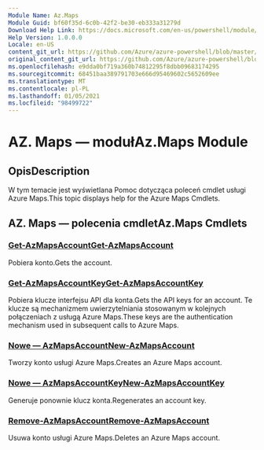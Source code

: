 ```yaml
---
Module Name: Az.Maps
Module Guid: bf60f35d-6c0b-42f2-be30-eb333a31279d
Download Help Link: https://docs.microsoft.com/en-us/powershell/module/az.maps
Help Version: 1.0.0.0
Locale: en-US
content_git_url: https://github.com/Azure/azure-powershell/blob/master/src/Maps/Maps/help/Az.Maps.md
original_content_git_url: https://github.com/Azure/azure-powershell/blob/master/src/Maps/Maps/help/Az.Maps.md
ms.openlocfilehash: e9dda0bf719a360b74812295f8dbb09683174295
ms.sourcegitcommit: 68451baa389791703e666d95469602c5652609ee
ms.translationtype: MT
ms.contentlocale: pl-PL
ms.lasthandoff: 01/05/2021
ms.locfileid: "98499722"
---
```

# <span data-ttu-id="59a21-101">AZ. Maps — moduł</span><span class="sxs-lookup"><span data-stu-id="59a21-101">Az.Maps Module</span></span>
## <span data-ttu-id="59a21-102">Opis</span><span class="sxs-lookup"><span data-stu-id="59a21-102">Description</span></span>
<span data-ttu-id="59a21-103">W tym temacie jest wyświetlana Pomoc dotycząca poleceń cmdlet usługi Azure Maps.</span><span class="sxs-lookup"><span data-stu-id="59a21-103">This topic displays help for the Azure Maps Cmdlets.</span></span>

## <span data-ttu-id="59a21-104">AZ. Maps — polecenia cmdlet</span><span class="sxs-lookup"><span data-stu-id="59a21-104">Az.Maps Cmdlets</span></span>
### [<span data-ttu-id="59a21-105">Get-AzMapsAccount</span><span class="sxs-lookup"><span data-stu-id="59a21-105">Get-AzMapsAccount</span></span>](Get-AzMapsAccount.md)
<span data-ttu-id="59a21-106">Pobiera konto.</span><span class="sxs-lookup"><span data-stu-id="59a21-106">Gets the account.</span></span>

### [<span data-ttu-id="59a21-107">Get-AzMapsAccountKey</span><span class="sxs-lookup"><span data-stu-id="59a21-107">Get-AzMapsAccountKey</span></span>](Get-AzMapsAccountKey.md)
<span data-ttu-id="59a21-108">Pobiera klucze interfejsu API dla konta.</span><span class="sxs-lookup"><span data-stu-id="59a21-108">Gets the API keys for an account.</span></span>
<span data-ttu-id="59a21-109">Te klucze są mechanizmem uwierzytelniania stosowanym w kolejnych połączeniach z usługą Azure Maps.</span><span class="sxs-lookup"><span data-stu-id="59a21-109">These keys are the authentication mechanism used in subsequent calls to Azure Maps.</span></span>

### [<span data-ttu-id="59a21-110">Nowe — AzMapsAccount</span><span class="sxs-lookup"><span data-stu-id="59a21-110">New-AzMapsAccount</span></span>](New-AzMapsAccount.md)
<span data-ttu-id="59a21-111">Tworzy konto usługi Azure Maps.</span><span class="sxs-lookup"><span data-stu-id="59a21-111">Creates an Azure Maps account.</span></span>

### [<span data-ttu-id="59a21-112">Nowe — AzMapsAccountKey</span><span class="sxs-lookup"><span data-stu-id="59a21-112">New-AzMapsAccountKey</span></span>](New-AzMapsAccountKey.md)
<span data-ttu-id="59a21-113">Generuje ponownie klucz konta.</span><span class="sxs-lookup"><span data-stu-id="59a21-113">Regenerates an account key.</span></span>

### [<span data-ttu-id="59a21-114">Remove-AzMapsAccount</span><span class="sxs-lookup"><span data-stu-id="59a21-114">Remove-AzMapsAccount</span></span>](Remove-AzMapsAccount.md)
<span data-ttu-id="59a21-115">Usuwa konto usługi Azure Maps.</span><span class="sxs-lookup"><span data-stu-id="59a21-115">Deletes an Azure Maps account.</span></span>

